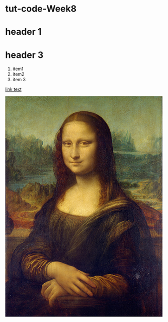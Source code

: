 # tut-code-Week8

# header 1
# header 3 

1. item1
1. item2
1. item 3

[link text](https://canvas.sydney.edu.au/courses/60108/pages/week-8-tutorial?module_item_id=2440190)

![an image of mona lisa](/readmeImage/Mona_Lisa_by_Leonardo_da_Vinci_500_x_700%20(2).jpg) 